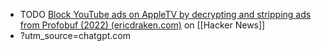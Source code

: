 - TODO [Block YouTube ads on AppleTV by decrypting and stripping ads from Profobuf (2022) (ericdraken.com)](https://news.ycombinator.com/item?id=43396735) on [[Hacker News]]
- [](https://llm-stats.com/)?utm_source=chatgpt.com